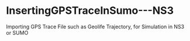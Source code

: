 # InsertingGPSTraceInSumo---NS3
Importing GPS Trace File such as Geolife Trajectory, for Simulation in NS3 or SUMO
